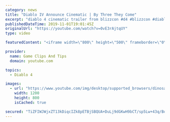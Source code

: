 ```yaml
---
category: news
title: "Diablo IV Announce Cinematic | By Three They Come"
excerpt: "diablo 4 cinematic trailer from blizzcon #d4 #blizzcon #diablo."
publishedDateTime: 2019-11-01T19:01:45Z
originalUrl: "https://youtube.com/watch?v=0vE3rAjtqUY"
type: video

featuredContent: "<iframe width=\"800\" height=\"500\" frameborder=\"0\" src=\"https://www.youtube.com/embed/0vE3rAjtqUY\" allow=\"accelerometer; autoplay; encrypted-media; gyroscope; picture-in-picture\" allowfullscreen></iframe>"

provider:
  name: Game Clips And Tips
  domain: youtube.com

topics:
  - Diablo 4

images:
  - url: "https://www.youtube.com/img/desktop/supported_browsers/dinosaur.png"
    width: 1200
    height: 800
    isCached: true

secured: "TiZFIWJWjxZT13kDiqcIZk8pETBjSBQUA+DuLj9dGKwH9bCT/sp5Lw+43q/BoqFqtV0l6wRMbSPyVRYFxVDuVuszInDUgxgjzqgLJDZGtVtfWjtb1nMPBpX93Wj9f5QEmNiTwCYrtvaTNsSz4HOzyGoa27JgatIlwPVfGFpZPXL+VU3N8aJViAFcIwb4ZWJW3uuixaCn98zI2Rp9RnMxjLYc0InzSHDq4ZOPUat4G8yBnws52e6V6vUmOEJA9L8DJpcOzmztmz/eGxAT7OojUG5EyE7HFuKD0ceYA5yGr/4E1tWCNNrPpnIJE0JSG6+3KzOwFajBKPJr5LoxZKd1/YeHXfkgax6alGjV3kzkkquAPk2q3kL3Mpf+OkR7ri/r+meoV3NnXgrQlieZmK5nsQ==;bIJ+aWtVT7+QbHHQv4OM2Q=="
---
```


